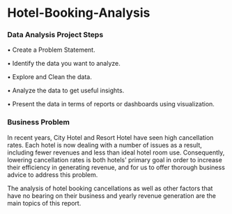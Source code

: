 # Hotel-Booking-Analysis

### Data Analysis Project Steps

• Create a Problem Statement.

• Identify the data you want to analyze.

• Explore and Clean the data.

• Analyze the data to get useful insights.

• Present the data in terms of reports or dashboards using visualization.

### Business Problem

In recent years, City Hotel and Resort Hotel have seen high cancellation rates. Each hotel is now dealing with a number of issues as a result, including fewer revenues and less than ideal hotel room use. Consequently, lowering cancellation rates is both hotels' primary goal in order to increase their efficiency in generating revenue, and for us to offer thorough business advice to address this problem.

The analysis of hotel booking cancellations as well as other factors that have no bearing on their business and yearly revenue generation are the main topics of this report.